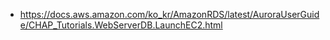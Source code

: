 - https://docs.aws.amazon.com/ko_kr/AmazonRDS/latest/AuroraUserGuide/CHAP_Tutorials.WebServerDB.LaunchEC2.html